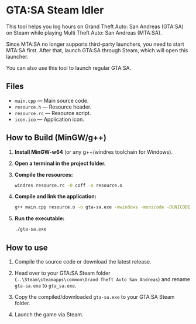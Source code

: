 # GTA:SA Steam Idler

This tool helps you log hours on Grand Theft Auto: San Andreas (GTA:SA) on Steam while playing Multi Theft Auto: San Andreas (MTA:SA).

Since MTA:SA no longer supports third-party launchers, you need to start MTA:SA first. After that, launch GTA:SA through Steam, which will open this launcher.

You can also use this tool to launch regular GTA:SA.

## Files

- `main.cpp` — Main source code.
- `resource.h` — Resource header.
- `resource.rc` — Resource script.
- `icon.ico` — Application icon.

## How to Build (MinGW/g++)

1. **Install MinGW-w64** (or any g++/windres toolchain for Windows).

2. **Open a terminal in the project folder.**

3. **Compile the resources:**
   ```sh
   windres resource.rc -O coff -o resource.o
   ```

4. **Compile and link the application:**
   ```sh
   g++ main.cpp resource.o -o gta-sa.exe -mwindows -municode -DUNICODE -D_UNICODE
   ```

5. **Run the executable:**
   ```sh
   ./gta-sa.exe
   ```

## How to use

1. Compile the source code or download the latest release.

2. Head over to your GTA:SA Steam folder (`..\Steam\steamapps\common\Grand Theft Auto San Andreas`) and rename `gta-sa.exe` to `gta_sa.exe`.

3. Copy the compiled/downloaded `gta-sa.exe` to your GTA:SA Steam folder.

4. Launch the game via Steam.